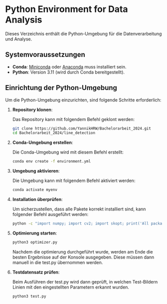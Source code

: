# Python Environment for Data Analysis

Dieses Verzeichnis enthält die Python-Umgebung für die Datenverarbeitung und Analyse.

## Systemvoraussetzungen

- **Conda**: [Miniconda](https://docs.conda.io/en/latest/miniconda.html) oder [Anaconda](https://www.anaconda.com/products/distribution) muss installiert sein.
- **Python**: Version 3.11 (wird durch Conda bereitgestellt).

## Einrichtung der Python-Umgebung

Um die Python-Umgebung einzurichten, sind folgende Schritte erforderlich:

1. **Repository klonen**:

   Das Repository kann mit folgendem Befehl geklont werden:

   ```bash
   git clone https://github.com/YannikHRW/Bachelorarbeit_2024.git
   cd Bachelorarbeit_2024/line_detection
   ```

2. **Conda-Umgebung erstellen**:

   Die Conda-Umgebung wird mit diesem Befehl erstellt:

   ```bash
   conda env create -f environment.yml
   ```

3. **Umgebung aktivieren**:

   Die Umgebung kann mit folgendem Befehl aktiviert werden:

   ```bash
   conda activate myenv
   ```

4. **Installation überprüfen**:

   Um sicherzustellen, dass alle Pakete korrekt installiert sind, kann folgender Befehl ausgeführt werden:

   ```bash
   python -c "import numpy; import cv2; import skopt; print('All packages are working!')"
   ```

5. **Optimierung starten**:

   ```bash
   python3 optimizer.py
   ```

   Nachdem die optimierung durchgeführt wurde, werden am Ende die besten Ergebnisse auf der Konsole ausgegeben. Diese müssen dann manuell in die test.py übernommen werden.

6. **Testdatensatz prüfen**:

   Beim Ausführen der test.py wird dann geprüft, in welchen Test-Bildern Linien mit den eingestellten Parametern erkannt wurden.

   ```bash
   python3 test.py
   ```
